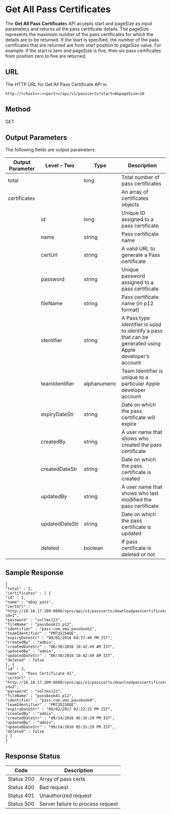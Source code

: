 
# Get All Pass Certificates

The **Get All Pass Certificate**s API accepts start and pageSize as input parameters and returns all the pass certificate details. The pageSize represents the maximum number of the pass certificates for which the details are to be returned. If the start is specified, the number of the pass certificates that are returned are from start position to pageSize value. For example: if the start is zero and pageSize is five, then six pass certificates from position zero to five are returned.

## URL

The HTTP URL for Get All Pass Certificate API is:

```
http://<<host>>:<<port>>/api/v1/passcerts?start=0&pageSize=10
```

## Method

GET

## Output Parameters

The following fields are output parameters:

| Output Parameter | Level – Two    | Type         | Description                                                                                             |
| ---------------- | -------------- | ------------ | ------------------------------------------------------------------------------------------------------- |
| total            |                | long         | Total number of pass certificates                                                                       |
| certificates     |                |              | An array of certificates objects                                                                        |
|                  | id             | long         | Unique ID assigned to a pass certificate                                                                |
|                  | name           | string       | Pass certificate name                                                                                   |
|                  | certUrl        | string       | A valid URL to generate a Pass certificate                                                              |
|                  | password       | string       | Unique password assigned to a pass certificate                                                          |
|                  | fileName       | string       | Pass certificate name (in p12 format)                                                                   |
|                  | identifier     | string       | A Pass type identifier is used to identify a pass that can be generated using Apple developer’s account |
|                  | teamIdentifier | alphanumeric | Team Identifier is unique to a particular Apple developer account                                       |
|                  | expiryDateStr  | string       | Date on which the pass certificate will expire                                                          |
|                  | createdBy      | string       | A user name that shows who created the pass certificate                                                 |
|                  | createdDateStr | string       | Date on which the pass certificate is created                                                           |
|                  | updatedBy      | string       | A user name that shows who last modified the pass certificate                                           |
|                  | updatedDateStr | string       | Date on which the pass certificate is updated                                                           |
|                  | deleted        | boolean      | If pass certificate is deleted or not                                                                   |

## Sample Response

```
{
"total" : 2,
"certificates" : [ {
"id" : 1,
"name" : "eBay pass",
"certUrl" : "http://10.10.17.209:8080/vpns/api/v1/passcerts/downloadpasscertificate?id=1",
"password" : "voltmx123",
"fileName" : "passbook21.p12",
"identifier" : "pass.com.vms.passbook2",
"teamIdentifier" : "PM7352S8QE",
"expiryDateStr" : "09/01/2016 04:37:40 PM IST",
"createdBy" : "admin",
"createdDateStr" : "06/30/2016 10:42:49 AM IST",
"updatedBy" : "admin",
"updatedDateStr" : "06/30/2016 10:42:49 AM IST",
"deleted" : false
}, {
"id" : 2,
"name" : "Pass Certificate 41",
"certUrl" : "http://10.10.17.209:8080/vpns/api/v1/passcerts/downloadpasscertificate?id=2",
"password" : "voltmx123",
"fileName" : "passbook41.p12",
"identifier" : "pass.com.vms.passbook4",
"teamIdentifier" : "PM7352S8QE",
"expiryDateStr" : "09/02/2017 02:22:25 PM IST",
"createdBy" : "admin",
"createdDateStr" : "09/14/2016 05:35:29 PM IST",
"updatedBy" : "admin",
"updatedDateStr" : "09/14/2016 05:35:29 PM IST",
"deleted" : false
} ]
}
```

## Response Status

| Code       | Description                       |
| ---------- | --------------------------------- |
| Status 200 | Array of pass certs               |
| Status 400 | Bad request                       |
| Status 401 | Unauthorized request              |
| Status 500 | Server failure to process request |
